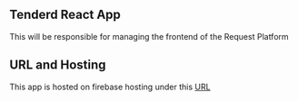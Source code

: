 ## Tenderd React App 

This will be responsible for managing the frontend of the Request Platform

## URL and Hosting

This app is hosted on firebase hosting under this [URL](https://tenderd-react.web.app/) 